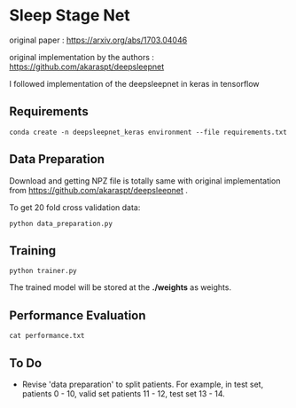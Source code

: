 # Sleep Stage Net
original paper : https://arxiv.org/abs/1703.04046

original implementation by the authors : https://github.com/akaraspt/deepsleepnet

I followed implementation of the deepsleepnet in keras in tensorflow

## Requirements

    conda create -n deepsleepnet_keras environment --file requirements.txt


## Data Preparation

Download and getting NPZ file is totally same with original implementation from https://github.com/akaraspt/deepsleepnet .

To get 20 fold cross validation data:

    python data_preparation.py
    
## Training

    python trainer.py
    
The trained model will be stored at the **./weights** as weights.

## Performance Evaluation

    cat performance.txt

## To Do

* Revise 'data preparation' to split patients. For example, in test set, patients 0 - 10, valid set patients 11 - 12, test set 13 - 14.

